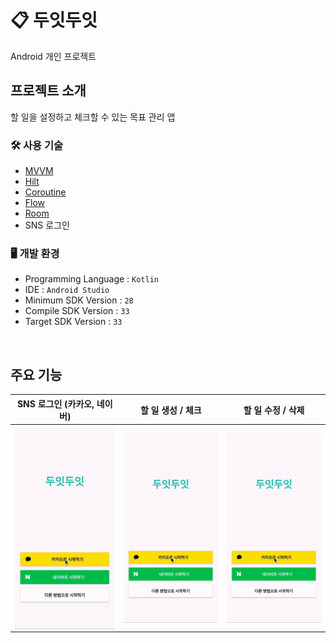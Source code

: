 # 📋 두잇두잇

Android 개인 프로젝트

## 프로젝트 소개

할 일을 설정하고 체크할 수 있는 목표 관리 앱

### 🛠️ 사용 기술

- [MVVM](https://github.com/min486/Android/tree/master/%EC%95%84%ED%82%A4%ED%85%8D%EC%B2%98/MVVM_%ED%8C%A8%ED%84%B4)
- [Hilt](https://github.com/min486/Android/tree/master/Android/%EC%9D%98%EC%A1%B4%EC%84%B1%EC%A3%BC%EC%9E%85-Hilt)
- [Coroutine](https://github.com/min486/Android/tree/master/Kotlin/%EC%BD%94%EB%A3%A8%ED%8B%B4)
- [Flow](https://github.com/min486/Android/tree/master/Kotlin/Flow)
- [Room](https://github.com/min486/Android/tree/master/Android/Room)
- SNS 로그인

### 🖥️ 개발 환경

- Programming Language : `Kotlin`
- IDE : `Android Studio`
- Minimum SDK Version : `28`
- Compile SDK Version : `33`
- Target SDK Version : `33`

<br>

## 주요 기능

|                 SNS 로그인 (카카오, 네이버)                  |                      할 일 생성 / 체크                       |                      할 일 수정 / 삭제                       |
| :----------------------------------------------------------: | :----------------------------------------------------------: | :----------------------------------------------------------: |
| <img src="./README.assets/todo.gif" alt="collection" align="center" width="100%" /> | <img src="./README.assets/todo.gif" alt="collection" align="center" width="100%" /> | <img src="./README.assets/todo.gif" alt="collection" align="center" width="100%" /> |



